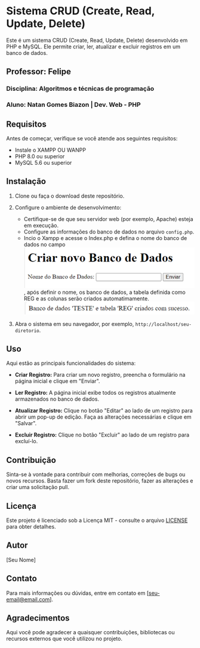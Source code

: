 # Sistema CRUD (Create, Read, Update, Delete)

Este é um sistema CRUD (Create, Read, Update, Delete) desenvolvido em PHP e MySQL. Ele permite criar, ler, atualizar e excluir registros em um banco de dados.

## Professor: Felipe
### Disciplina: Algoritmos e técnicas de programação
### Aluno: Natan Gomes Biazon | Dev. Web - PHP

## Requisitos

Antes de começar, verifique se você atende aos seguintes requisitos:

- Instale o XAMPP OU WANPP
- PHP 8.0 ou superior
- MySQL 5.6 ou superior

## Instalação

1. Clone ou faça o download deste repositório.

2. Configure o ambiente de desenvolvimento:

   - Certifique-se de que seu servidor web (por exemplo, Apache) esteja em execução.
   - Configure as informações do banco de dados no arquivo `config.php`.
   - Incio o Xampp e acesse o Index.php e defina o nome do banco de dados no campo
   ![Alt text](image.png), após definir o nome, os banco de dados, a tabela definida como REG e as colunas serão criados automatimamente.
   ![Alt text](image-1.png)
3. Abra o sistema em seu navegador, por exemplo, `http://localhost/seu-diretorio`.

## Uso

Aqui estão as principais funcionalidades do sistema:

- **Criar Registro:** Para criar um novo registro, preencha o formulário na página inicial e clique em "Enviar".

- **Ler Registro:** A página inicial exibe todos os registros atualmente armazenados no banco de dados.

- **Atualizar Registro:** Clique no botão "Editar" ao lado de um registro para abrir um pop-up de edição. Faça as alterações necessárias e clique em "Salvar".

- **Excluir Registro:** Clique no botão "Excluir" ao lado de um registro para excluí-lo.

## Contribuição

Sinta-se à vontade para contribuir com melhorias, correções de bugs ou novos recursos. Basta fazer um fork deste repositório, fazer as alterações e criar uma solicitação pull.

## Licença

Este projeto é licenciado sob a Licença MIT - consulte o arquivo [LICENSE](LICENSE) para obter detalhes.

## Autor

[Seu Nome]

## Contato

Para mais informações ou dúvidas, entre em contato em [seu-email@email.com].

## Agradecimentos

Aqui você pode agradecer a quaisquer contribuições, bibliotecas ou recursos externos que você utilizou no projeto.
